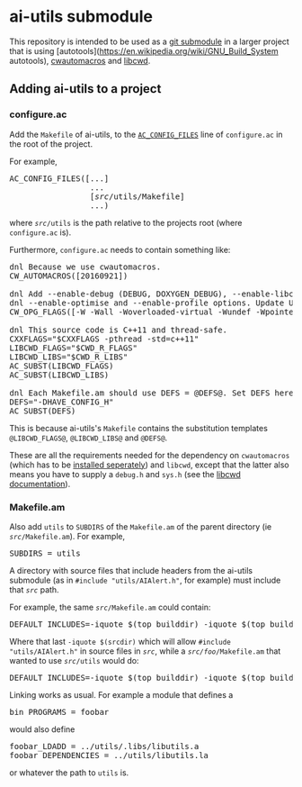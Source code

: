 # ai-utils submodule

This repository is intended to be used as a [git submodule](https://git-scm.com/book/en/v2/Git-Tools-Submodules)
in a larger project that is using
[autotools](https://en.wikipedia.org/wiki/GNU_Build_System autotools),
[cwautomacros](https://github.com/CarloWood/cwautomacros) and
[libcwd](https://github.com/CarloWood/libcwd).

## Adding ai-utils to a project

### configure.ac

Add the `Makefile` of ai-utils, to the
[`AC_CONFIG_FILES`](https://www.gnu.org/software/automake/manual/html_node/Requirements.html)
line of `configure.ac` in the root of the project.

For example,

<pre>
AC_CONFIG_FILES([...]
                 ...
                 [<i>src</i>/utils/Makefile]
                 ...)
</pre>

where <code><i>src</i>/utils</code> is the path relative to the projects root (where `configure.ac` is).

Furthermore, `configure.ac` needs to contain something like:

<pre>
dnl Because we use cwautomacros.
CW_AUTOMACROS([20160921])

dnl Add --enable-debug (DEBUG, DOXYGEN_DEBUG), --enable-libcwd (CWDEBUG, DOXYGEN_CWDEBUG),
dnl --enable-optimise and --enable-profile options. Update USE_LIBCWD, CWD_LIBS and CXXFLAGS accordingly.
CW_OPG_FLAGS([-W -Wall -Woverloaded-virtual -Wundef -Wpointer-arith -Wwrite-strings -Winline])

dnl This source code is C++11 and thread-safe.
CXXFLAGS="$CXXFLAGS -pthread -std=c++11"
LIBCWD_FLAGS="$CWD_R_FLAGS"
LIBCWD_LIBS="$CWD_R_LIBS"
AC_SUBST(LIBCWD_FLAGS)
AC_SUBST(LIBCWD_LIBS)

dnl Each Makefile.am should use DEFS = @DEFS@. Set DEFS here.
DEFS="-DHAVE_CONFIG_H"
AC_SUBST(DEFS)
</pre>

This is because ai-utils's `Makefile` contains the substitution templates
`@LIBCWD_FLAGS@`, `@LIBCWD_LIBS@` and `@DEFS@`.

These are all the requirements needed for the dependency
on `cwautomacros` (which has to be [installed seperately](https://github.com/CarloWood/cwautomacros))
and `libcwd`, except that the latter also means you have to supply a `debug.h`
and `sys.h` (see the [libcwd documentation](http://libcwd.sourceforge.net/www/quickreference.html)).

### Makefile.am

Also add <code>utils</code> to `SUBDIRS` of the `Makefile.am`
of the parent directory (ie <code><i>src</i>/Makefile.am</code>).
For example,

<pre>
SUBDIRS = utils
</pre>

A directory with source files that include headers
from the ai-utils submodule (as in <code>#include "utils/AIAlert.h"</code>, for example)
must include that <code><i>src</i></code> path.

For example, the same <code><i>src</i>/Makefile.am</code> could contain:

<pre>
DEFAULT_INCLUDES=-iquote $(top_builddir) -iquote $(top_builddir)/<i>src</i> -iquote $(srcdir)
</pre>

Where that last `-iquote $(srcdir)` which will allow `#include "utils/AIAlert.h"`
in source files in <code><i>src</i></code>, while a <code><i>src/foo</i>/Makefile.am</code>
that wanted to use <code><i>src</i>/utils</code> would do:

<pre>
DEFAULT_INCLUDES=-iquote $(top_builddir) -iquote $(top_builddir)/<i>src</i> -iquote $(srcdir)/..
</pre>

Linking works as usual. For example a module that defines a

<pre>
bin_PROGRAMS = foobar
</pre>

would also define

<pre>
foobar_LDADD = ../utils/.libs/libutils.a
foobar_DEPENDENCIES = ../utils/libutils.la
</pre>

or whatever the path to `utils` is.
